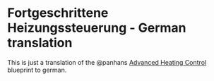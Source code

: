 # Fortgeschrittene Heizungssteuerung - German translation

This is just a translation of the @panhans [Advanced Heating Control](https://github.com/panhans/homeassistant/blob/main/blueprints/automation/panhans/heating_control.yaml) blueprint to german.
